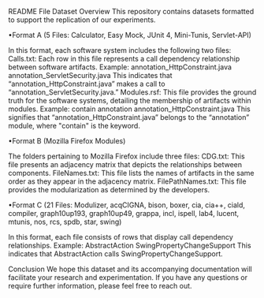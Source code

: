 README File
Dataset Overview
This repository contains datasets formatted to support the replication of our experiments. 

•Format A (5 Files: Calculator, Easy Mock, JUnit 4, Mini-Tunis, Servlet-API)

In this format, each software system includes the following two files:
    Calls.txt: Each row in this file represents a call dependency relationship between software artifacts.
    Example:
    annotation_HttpConstraint.java annotation_ServletSecurity.java
    This indicates that “annotation_HttpConstraint.java” makes a call to “annotation_ServletSecurity.java.”
    Modules.rsf: This file provides the ground truth for the software systems, detailing the membership of artifacts within modules.
    Example:
    contain annotation annotation_HttpConstraint.java
    This signifies that “annotation_HttpConstraint.java” belongs to the “annotation” module, where "contain" is the keyword.

•Format B (Mozilla Firefox Modules)

The folders pertaining to Mozilla Firefox include three files:
    CDG.txt: This file presents an adjacency matrix that depicts the relationships between components.
    FileNames.txt: This file lists the names of artifacts in the same order as they appear in the adjacency matrix.
    FilePathNames.txt: This file provides the modularization as determined by the developers.

•Format C (21 Files: Modulizer, acqCIGNA, bison, boxer, cia, cia++, ciald, compiler, graph10up193, graph10up49, grappa, incl, ispell, lab4, lucent, mtunis, nos, rcs, spdb, star, swing)

In this format, each file consists of rows that display call dependency relationships.
Example:
AbstractAction SwingPropertyChangeSupport
This indicates that AbstractAction calls SwingPropertyChangeSupport.

Conclusion
We hope this dataset and its accompanying documentation will facilitate your research and experimentation. If you have any questions or require further information, please feel free to reach out.

